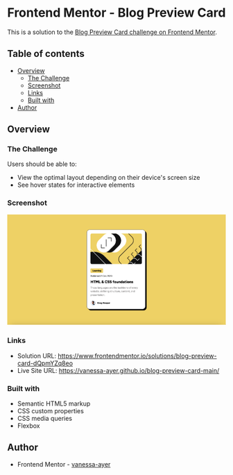 # Frontend Mentor - Blog Preview Card

This is a solution to the [Blog Preview Card challenge on Frontend Mentor](https://www.frontendmentor.io/challenges/blog-preview-card-ckPaj01IcS/hub). 

## Table of contents

- [Overview](#overview)
  - [The Challenge](#the-challenge)
  - [Screenshot](#screenshot)
  - [Links](#links)
  - [Built with](#built-with)
- [Author](#author)

## Overview

### The Challenge

Users should be able to:

- View the optimal layout depending on their device's screen size
- See hover states for interactive elements

### Screenshot

![desktop-design](assets/images/final-design-order-blog-preview-card.png)

### Links

- Solution URL: https://www.frontendmentor.io/solutions/blog-preview-card-dQpmYZq8eo
- Live Site URL: https://vanessa-ayer.github.io/blog-preview-card-main/

### Built with

- Semantic HTML5 markup
- CSS custom properties
- CSS media queries
- Flexbox

## Author

- Frontend Mentor - [vanessa-ayer](https://www.frontendmentor.io/profile/vanessa-ayer)
